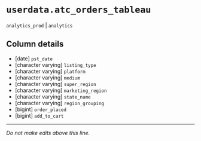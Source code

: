 # `userdata.atc_orders_tableau`
`analytics_prod` | `analytics`

## Column details
* [date]      `pst_date`
* [character varying] `listing_type`
* [character varying] `platform`
* [character varying] `medium`
* [character varying] `super_region`
* [character varying] `marketing_region`
* [character varying] `state_name`
* [character varying] `region_grouping`
* [bigint]    `order_placed`
* [bigint]    `add_to_cart`

-------------------------------------------------------------------------------
*Do not make edits above this line.*
